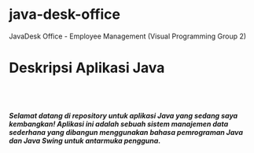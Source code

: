 # java-desk-office
JavaDesk Office - Employee Management (Visual Programming Group 2)


<h1>Deskripsi Aplikasi Java</h1>

<br><br>

<h5>Selamat datang di repository untuk aplikasi Java yang sedang saya kembangkan! Aplikasi ini adalah sebuah sistem manajemen data sederhana yang dibangun menggunakan bahasa pemrograman Java dan Java Swing untuk antarmuka pengguna.</h5>
